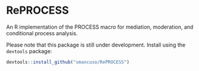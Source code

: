 # RePROCESS
An R implementation of the PROCESS macro for mediation, moderation, and conditional process analysis.

Please note that this package is still under development. Install using the ```devtools``` package:

```r
devtools::install_github("smancuso/RePROCESS")
```
